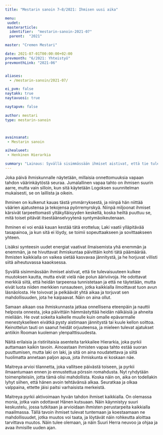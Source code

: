```yaml
---
title: "Mestarin sanoin 7–8/2021: Ihmisen uusi aika"

menu:
 uudet:
 masterarticle:
  identifier:  "mestarin-sanoin-2021-07"
  parent:  "2021"

master: "Cremen Mestari"

date: 2021-07-01T00:00:00+02:00
prevmonth: "6/2021: Yhteistyö"
prevmonthLink: "2021-06"


aliases:
  - /mestarin-sanoin/2021-07/

ei_pvm: false
naytakk: true
naytavuosi: true

naytapvm: false

author: mestari
type: mestarin-sanoin



avainsanat:
 - Mestarin sanoin

aihealueet:
 - Henkinen Hierarkia

summary: "Lainaus: Syvällä sisimmässään ihmiset aistivat, että tie tulevaisuuteen kulkee muutoksen kautta, mutta eivät vielä näe polun ääriviivoja. He odottavat merkkiä siitä, että heidän tarpeensa tunnistetaan ja että ne täytetään..."
---
```

Joka päivä ihmiskunnalle näytetään, millaisia onnettomuuksia vapaan tahdon väärinkäytöstä seuraa. Jumalallinen vapaa tahto on ihmisen suurin aarre, mutta vain silloin, kun sitä käytetään Logoksen suunnitelman mukaisesti, se on laillista ja oikein.

Ihminen on kulkenut kauas tästä ymmärryksestä, ja niinpä hän niittää väärien ajatustensa ja tekojensa pyörremyrskyä. Niinpä miljoonat ihmiset kärsivät tarpeettomasti yltäkylläisyyden keskellä, koska heiltä puuttuu se, mitä toiset pitävät itsestäänselvyytenä syntymäoikeutenaan.

Ihminen ei voi enää kauan kestää tätä erottelua; Laki vaatii ylläpitävää tasapainoa, ja kun sitä ei löydy, se toimii sopeuttaakseen ja sovittaakseen yhteen.

Lisäksi synteesin uudet energiat vaativat ilmaisemista yhä enemmän ja enemmän, ja ne hivuttavat ihmiskuntaa päivittäin kohti tätä päämäärää. Ihmisten kaikkialla on vaikea sietää kasvavaa jännitystä, ja he horjuvat villisti siitä aiheutuvassa kaaoksessa.

Syvällä sisimmässään ihmiset aistivat, että tie tulevaisuuteen kulkee muutoksen kautta, mutta eivät vielä näe polun ääriviivoja. He odottavat merkkiä siitä, että heidän tarpeensa tunnistetaan ja että ne täytetään, mutta eivät luota niiden merkkien runsauteen, jotka kaikkialla ilmoittavat tuon avun läsnäolosta. He toivovat ja pelkäävät yhtä aikaa ja torjuvat sen mahdollisuuden, jota he kaipaavat. Näin on aina ollut.

Samaan aikaan osa ihmiskunnasta jatkaa onnellisena eteenpäin ja nauttii helposta onnesta, joka päivittäin hämmästyttää heidän nälkäisiä ja ahneita mieliään. He ovat sokeita kaikelle muulle kuin omalle epävarmalle menestykselleen eivätkä pysty aistimaan jännitystä tai kuule kellon soittoa. Keinottelun tauti on saanut heidät orjuuteensa, ja mieleen tulevat ajatukset antiikin Rooman kuoleman ylenpalttisuudesta.

Näitä erilaisia ja ristiriitaisia asenteita tarkkailee Hierarkia, joka pyrkii auttamaan kaikin tavoin. Ainoastaan ihmisten vapaa tahto estää suoran puuttumisen, mutta laki on laki, ja sitä on aina noudatettava ja siitä huolimatta annetaan paljon apua, jota ihmiskunta ei koskaan näe.

Maitreya arvioi tilannetta, joka vallitsee päivästä toiseen, ja pyrkii ilmaantumaan ennen jo ennustettua pörssin romahdusta. Nyt ryhdytään toimenpiteisiin, jotta tämä olisi mahdollista. Koska näin on, aika on todellakin lyhyt siihen, että hänen avoin tehtävänsä alkaa. Seuratkaa ja olkaa valppaina, ettette jäisi paitsi varhaisista merkeistä.

Maitreya pyrkii aktivoimaan hyvän tahdon ihmiset kaikkialla. On olemassa monia, jotka vain odottavat Hänen kutsuaan. Näin käynnistyy suuri keskustelu, jossa tutkitaan ja arvioidaan ihmisten perustarpeita kaikkialla maailmassa. Tällä tavoin ihmiset tulevat tuntemaan ja koestaamaan ne mahdollisuudet, jotka muutos voi taata, ja löytävät näin rohkeutta aloittaa tarvittava muutos. Näin tulee olemaan, ja näin Suuri Herra neuvoo ja ohjaa ja avaa ihmisille uuden ajan.